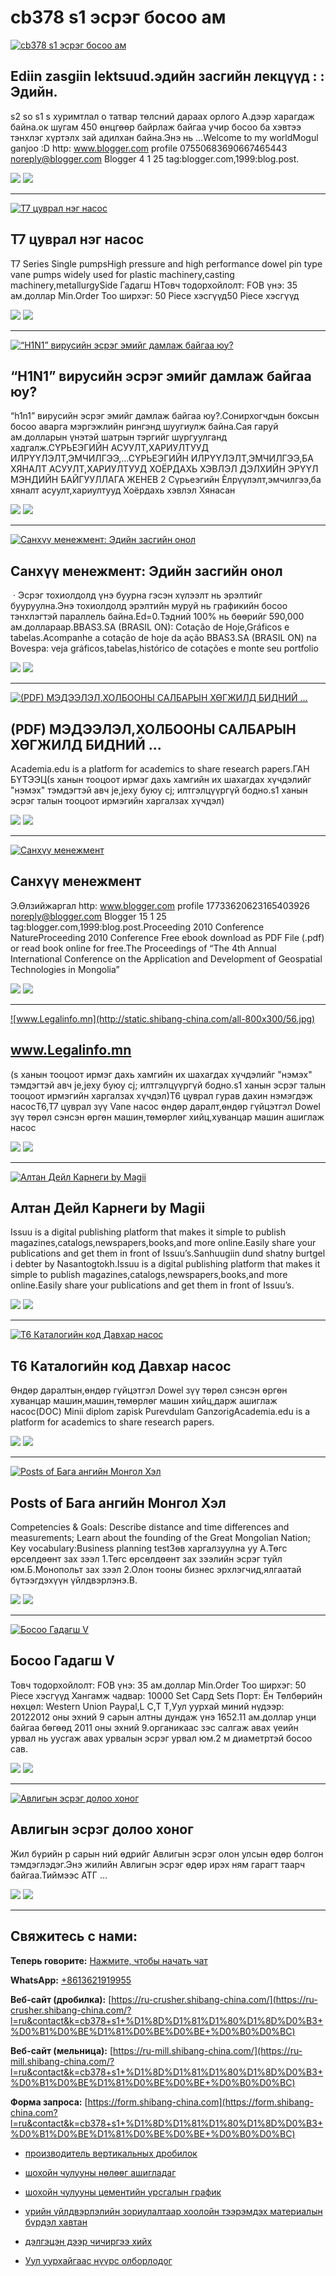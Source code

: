 # cb378 s1 эсрэг босоо ам

<a href="https://swt.shibang-china.com/?l=ru&img&k=cb378+s1+%D1%8D%D1%81%D1%80%D1%8D%D0%B3+%D0%B1%D0%BE%D1%81%D0%BE%D0%BE+%D0%B0%D0%BC" target="_blank">![cb378 s1 эсрэг босоо ам](http://static.shibang-china.com/all-800x300/1528.jpg)</a>

## Ediin zasgiin lektsuud.эдийн засгийн лекцүүд : : Эдийн.
s2 so s1 s хуримтлал o татвар төлсний дараах орлого А.дээр харагдаж байна.ок шугам 450 өнцгөөр байрлаж байгаа учир босоо ба хэвтээ тэнхлэг хүртэлх зай адилхан байна.Энэ нь …Welcome to my worldMogul ganjoo :D http: www.blogger.com profile 07550683690667465443 noreply@blogger.com Blogger 4 1 25 tag:blogger.com,1999:blog.post.


<a href="https://whatsapp.shibangsoft.com/WhatsApp.php" target="_blank" title="WhatsApp">![](http://static.shibang-china.com/icon/whatsapp.png)</a> <a href="https://swt.shibang-china.com/?l=ru&icon&k=cb378+s1+%D1%8D%D1%81%D1%80%D1%8D%D0%B3+%D0%B1%D0%BE%D1%81%D0%BE%D0%BE+%D0%B0%D0%BC" target="_blank">![](http://static.shibang-china.com/icon/chat-ru.png)</a>

---

<a href="https://swt.shibang-china.com/?l=ru&img&k=cb378+s1+%D1%8D%D1%81%D1%80%D1%8D%D0%B3+%D0%B1%D0%BE%D1%81%D0%BE%D0%BE+%D0%B0%D0%BC" target="_blank">![T7 цуврал нэг насос](http://static.shibang-china.com/all-800x300/448.jpg)</a>

## T7 цуврал нэг насос
T7 Series Single pumpsHigh pressure and high performance dowel pin type vane pumps widely used for plastic machinery,casting machinery,metallurgySide Гадагш HТовч тодорхойлолт: FOB үнэ: 35 ам.доллар Min.Order Тоо ширхэг: 50 Piece хэсгүүд50 Piece хэсгүүд


<a href="https://whatsapp.shibangsoft.com/WhatsApp.php" target="_blank" title="WhatsApp">![](http://static.shibang-china.com/icon/whatsapp.png)</a> <a href="https://swt.shibang-china.com/?l=ru&icon&k=cb378+s1+%D1%8D%D1%81%D1%80%D1%8D%D0%B3+%D0%B1%D0%BE%D1%81%D0%BE%D0%BE+%D0%B0%D0%BC" target="_blank">![](http://static.shibang-china.com/icon/chat-ru.png)</a>

---

<a href="https://swt.shibang-china.com/?l=ru&img&k=cb378+s1+%D1%8D%D1%81%D1%80%D1%8D%D0%B3+%D0%B1%D0%BE%D1%81%D0%BE%D0%BE+%D0%B0%D0%BC" target="_blank">![“H1N1” вирусийн эсрэг эмийг дамлаж байгаа юу?](http://static.shibang-china.com/all-800x300/664.jpg)</a>

## “H1N1” вирусийн эсрэг эмийг дамлаж байгаа юу?
“h1n1” вирусийн эсрэг эмийг дамлаж байгаа юу?.Сонирхогчдын боксын босоо аварга мэргэжлийн рингэнд шуугиулж байна.Сая гаруй ам.долларын үнэтэй шатрын тэргийг шургуулганд хадгалж.СҮРЬЕЭГИЙН АСУУЛТ,ХАРИУЛТУУД ИЛРҮҮЛЭЛТ,ЭМЧИЛГЭЭ,…СҮРЬЕЭГИЙН ИЛРҮҮЛЭЛТ,ЭМЧИЛГЭЭ,БА ХЯНАЛТ АСУУЛТ,ХАРИУЛТУУД ХОЁРДАХЬ ХЭВЛЭЛ ДЭЛХИЙН ЭРҮҮЛ МЭНДИЙН БАЙГУУЛЛАГА ЖЕНЕВ 2 Сүрьеэгийн &#200;лрүүлэлт,эмчилгээ,ба хяналт асуулт,хариултууд Хоёрдахь хэвлэл Хянасан


<a href="https://whatsapp.shibangsoft.com/WhatsApp.php" target="_blank" title="WhatsApp">![](http://static.shibang-china.com/icon/whatsapp.png)</a> <a href="https://swt.shibang-china.com/?l=ru&icon&k=cb378+s1+%D1%8D%D1%81%D1%80%D1%8D%D0%B3+%D0%B1%D0%BE%D1%81%D0%BE%D0%BE+%D0%B0%D0%BC" target="_blank">![](http://static.shibang-china.com/icon/chat-ru.png)</a>

---

<a href="https://swt.shibang-china.com/?l=ru&img&k=cb378+s1+%D1%8D%D1%81%D1%80%D1%8D%D0%B3+%D0%B1%D0%BE%D1%81%D0%BE%D0%BE+%D0%B0%D0%BC" target="_blank">![Санхүү менежмент: Эдийн засгийн онол](http://static.shibang-china.com/all-800x300/339.jpg)</a>

## Санхүү менежмент: Эдийн засгийн онол
&nbsp;&#0183;&#32;Эсрэг тохиолдолд үнэ буурна гэсэн хүлээлт нь эрэлтийг бууруулна.Энэ тохиолдолд эрэлтийн муруй нь графикийн босоо тэнхлэгтэй параллель байна.Еd=0.Тэдний 100% нь бөөрийг 590,000 ам.доллараар.BBAS3.SA (BRASIL ON): Cota&#231;&#227;o de Hoje,Gr&#225;ficos e tabelas.Acompanhe a cota&#231;&#227;o de hoje da a&#231;&#227;o BBAS3.SA (BRASIL ON) na Bovespa: veja gr&#225;ficos,tabelas,hist&#243;rico de cota&#231;&#245;es e monte seu portfolio


<a href="https://whatsapp.shibangsoft.com/WhatsApp.php" target="_blank" title="WhatsApp">![](http://static.shibang-china.com/icon/whatsapp.png)</a> <a href="https://swt.shibang-china.com/?l=ru&icon&k=cb378+s1+%D1%8D%D1%81%D1%80%D1%8D%D0%B3+%D0%B1%D0%BE%D1%81%D0%BE%D0%BE+%D0%B0%D0%BC" target="_blank">![](http://static.shibang-china.com/icon/chat-ru.png)</a>

---

<a href="https://swt.shibang-china.com/?l=ru&img&k=cb378+s1+%D1%8D%D1%81%D1%80%D1%8D%D0%B3+%D0%B1%D0%BE%D1%81%D0%BE%D0%BE+%D0%B0%D0%BC" target="_blank">![(PDF) МЭДЭЭЛЭЛ,ХОЛБООНЫ САЛБАРЫН ХӨГЖИЛД БИДНИЙ …](http://static.shibang-china.com/all-800x300/1084.jpg)</a>

## (PDF) МЭДЭЭЛЭЛ,ХОЛБООНЫ САЛБАРЫН ХӨГЖИЛД БИДНИЙ …
Academia.edu is a platform for academics to share research papers.ГАН БҮТЭЭЦ(s ханын тооцоот ирмэг дахь хамгийн их шахагдах хүчдэлийг &quot;нэмэх&quot; тэмдэгтэй авч je,jexy буюу cj; илтгэлцүүргүй бодно.s1 ханын эсрэг талын тооцоот ирмэгийн харгалзах хүчдэл)


<a href="https://whatsapp.shibangsoft.com/WhatsApp.php" target="_blank" title="WhatsApp">![](http://static.shibang-china.com/icon/whatsapp.png)</a> <a href="https://swt.shibang-china.com/?l=ru&icon&k=cb378+s1+%D1%8D%D1%81%D1%80%D1%8D%D0%B3+%D0%B1%D0%BE%D1%81%D0%BE%D0%BE+%D0%B0%D0%BC" target="_blank">![](http://static.shibang-china.com/icon/chat-ru.png)</a>

---

<a href="https://swt.shibang-china.com/?l=ru&img&k=cb378+s1+%D1%8D%D1%81%D1%80%D1%8D%D0%B3+%D0%B1%D0%BE%D1%81%D0%BE%D0%BE+%D0%B0%D0%BC" target="_blank">![Санхүү менежмент](http://static.shibang-china.com/all-800x300/268.jpg)</a>

## Санхүү менежмент
Э.Өлзийжаргал http: www.blogger.com profile 17733620623165403926 noreply@blogger.com Blogger 15 1 25 tag:blogger.com,1999:blog.post.Proceeding 2010 Conference NatureProceeding 2010 Conference Free ebook download as PDF File (.pdf) or read book online for free.The Proceedings of “The 4th Annual International Conference on the Application and Development of Geospatial Technologies in Mongolia”


<a href="https://whatsapp.shibangsoft.com/WhatsApp.php" target="_blank" title="WhatsApp">![](http://static.shibang-china.com/icon/whatsapp.png)</a> <a href="https://swt.shibang-china.com/?l=ru&icon&k=cb378+s1+%D1%8D%D1%81%D1%80%D1%8D%D0%B3+%D0%B1%D0%BE%D1%81%D0%BE%D0%BE+%D0%B0%D0%BC" target="_blank">![](http://static.shibang-china.com/icon/chat-ru.png)</a>

---

<a href="https://swt.shibang-china.com/?l=ru&img&k=cb378+s1+%D1%8D%D1%81%D1%80%D1%8D%D0%B3+%D0%B1%D0%BE%D1%81%D0%BE%D0%BE+%D0%B0%D0%BC" target="_blank">![www.Legalinfo.mn](http://static.shibang-china.com/all-800x300/56.jpg)</a>

## www.Legalinfo.mn
(s ханын тооцоот ирмэг дахь хамгийн их шахагдах хүчдэлийг &quot;нэмэх&quot; тэмдэгтэй авч je,jexy буюу cj; илтгэлцүүргүй бодно.s1 ханын эсрэг талын тооцоот ирмэгийн харгалзах хүчдэл)T6 цуврал гурав дахин нэмэгдэж насосT6,T7 цуврал зүү Vane насос өндөр даралт,өндөр гүйцэтгэл Dowel зүү төрөл сэнсэн өргөн машин,төмөрлөг хийц,хуванцар машин ашиглаж насос


<a href="https://whatsapp.shibangsoft.com/WhatsApp.php" target="_blank" title="WhatsApp">![](http://static.shibang-china.com/icon/whatsapp.png)</a> <a href="https://swt.shibang-china.com/?l=ru&icon&k=cb378+s1+%D1%8D%D1%81%D1%80%D1%8D%D0%B3+%D0%B1%D0%BE%D1%81%D0%BE%D0%BE+%D0%B0%D0%BC" target="_blank">![](http://static.shibang-china.com/icon/chat-ru.png)</a>

---

<a href="https://swt.shibang-china.com/?l=ru&img&k=cb378+s1+%D1%8D%D1%81%D1%80%D1%8D%D0%B3+%D0%B1%D0%BE%D1%81%D0%BE%D0%BE+%D0%B0%D0%BC" target="_blank">![Алтан Дейл Карнеги by Magii](http://static.shibang-china.com/all-800x300/167.jpg)</a>

## Алтан Дейл Карнеги by Magii
Issuu is a digital publishing platform that makes it simple to publish magazines,catalogs,newspapers,books,and more online.Easily share your publications and get them in front of Issuu’s.Sanhuugiin dund shatny burtgel i debter by Nasantogtokh.Issuu is a digital publishing platform that makes it simple to publish magazines,catalogs,newspapers,books,and more online.Easily share your publications and get them in front of Issuu’s.


<a href="https://whatsapp.shibangsoft.com/WhatsApp.php" target="_blank" title="WhatsApp">![](http://static.shibang-china.com/icon/whatsapp.png)</a> <a href="https://swt.shibang-china.com/?l=ru&icon&k=cb378+s1+%D1%8D%D1%81%D1%80%D1%8D%D0%B3+%D0%B1%D0%BE%D1%81%D0%BE%D0%BE+%D0%B0%D0%BC" target="_blank">![](http://static.shibang-china.com/icon/chat-ru.png)</a>

---

<a href="https://swt.shibang-china.com/?l=ru&img&k=cb378+s1+%D1%8D%D1%81%D1%80%D1%8D%D0%B3+%D0%B1%D0%BE%D1%81%D0%BE%D0%BE+%D0%B0%D0%BC" target="_blank">![T6 Каталогийн код Давхар насос](http://static.shibang-china.com/all-800x300/870.jpg)</a>

## T6 Каталогийн код Давхар насос
Өндөр даралтын,өндөр гүйцэтгэл Dowel зүү төрөл сэнсэн өргөн хуванцар машин,машин,төмөрлөг машин хийц,дарж ашиглаж насос(DOC) Minii diplom zapisk Purevdulam GanzorigAcademia.edu is a platform for academics to share research papers.


<a href="https://whatsapp.shibangsoft.com/WhatsApp.php" target="_blank" title="WhatsApp">![](http://static.shibang-china.com/icon/whatsapp.png)</a> <a href="https://swt.shibang-china.com/?l=ru&icon&k=cb378+s1+%D1%8D%D1%81%D1%80%D1%8D%D0%B3+%D0%B1%D0%BE%D1%81%D0%BE%D0%BE+%D0%B0%D0%BC" target="_blank">![](http://static.shibang-china.com/icon/chat-ru.png)</a>

---

<a href="https://swt.shibang-china.com/?l=ru&img&k=cb378+s1+%D1%8D%D1%81%D1%80%D1%8D%D0%B3+%D0%B1%D0%BE%D1%81%D0%BE%D0%BE+%D0%B0%D0%BC" target="_blank">![Posts of Бага ангийн Монгол Хэл](http://static.shibang-china.com/all-800x300/1444.jpg)</a>

## Posts of Бага ангийн Монгол Хэл
Competencies &amp; Goals: Describe distance and time differences and measurements; Learn about the founding of the Great Mongolian Nation; Key vocabulary:Business planning testЗөв харгалзуулна уу А.Төгс өрсөлдөөнт зах зээл 1.Төгс өрсөлдөөнт зах зээлийн эсрэг туйл юм.Б.Монопольт зах зээл 2.Олон тооны бизнес эрхлэгчид,ялгаатай бүтээгдэхүүн үйлдвэрлэнэ.В.


<a href="https://whatsapp.shibangsoft.com/WhatsApp.php" target="_blank" title="WhatsApp">![](http://static.shibang-china.com/icon/whatsapp.png)</a> <a href="https://swt.shibang-china.com/?l=ru&icon&k=cb378+s1+%D1%8D%D1%81%D1%80%D1%8D%D0%B3+%D0%B1%D0%BE%D1%81%D0%BE%D0%BE+%D0%B0%D0%BC" target="_blank">![](http://static.shibang-china.com/icon/chat-ru.png)</a>

---

<a href="https://swt.shibang-china.com/?l=ru&img&k=cb378+s1+%D1%8D%D1%81%D1%80%D1%8D%D0%B3+%D0%B1%D0%BE%D1%81%D0%BE%D0%BE+%D0%B0%D0%BC" target="_blank">![Босоо Гадагш V](http://static.shibang-china.com/all-800x300/660.jpg)</a>

## Босоо Гадагш V
Товч тодорхойлолт: FOB үнэ: 35 ам.доллар Min.Order Тоо ширхэг: 50 Piece хэсгүүд Хангамж чадвар: 10000 Set Сард Sets Порт: Ён Төлбөрийн нөхцөл: Western Union Paypal,L C,T T,Уул уурхай миний нүдээр: 20122012 оны эхний 9 сарын алтны дундаж үнэ 1652.11 ам.доллар унци байгаа бөгөөд 2011 оны эхний 9.органикаас зэс салгаж авах үеийн урвал нь уусгаж авах урвалын эсрэг урвал юм.2 м диаметртэй босоо сав.


<a href="https://whatsapp.shibangsoft.com/WhatsApp.php" target="_blank" title="WhatsApp">![](http://static.shibang-china.com/icon/whatsapp.png)</a> <a href="https://swt.shibang-china.com/?l=ru&icon&k=cb378+s1+%D1%8D%D1%81%D1%80%D1%8D%D0%B3+%D0%B1%D0%BE%D1%81%D0%BE%D0%BE+%D0%B0%D0%BC" target="_blank">![](http://static.shibang-china.com/icon/chat-ru.png)</a>

---

<a href="https://swt.shibang-china.com/?l=ru&img&k=cb378+s1+%D1%8D%D1%81%D1%80%D1%8D%D0%B3+%D0%B1%D0%BE%D1%81%D0%BE%D0%BE+%D0%B0%D0%BC" target="_blank">![Авлигын эсрэг долоо хоног](http://static.shibang-china.com/all-800x300/1456.jpg)</a>

## Авлигын эсрэг долоо хоног
Жил бүрийн р сарын ний өдрийг Авлигын эсрэг олон улсын өдөр болгон тэмдэглэдэг.Энэ жилийн Авлигын эсрэг өдөр ирэх ням гарагт таарч байгаа.Тиймээс АТГ …

<a href="https://whatsapp.shibangsoft.com/WhatsApp.php" target="_blank" title="WhatsApp">![](http://static.shibang-china.com/icon/whatsapp.png)</a> <a href="https://swt.shibang-china.com/?l=ru&icon&k=cb378+s1+%D1%8D%D1%81%D1%80%D1%8D%D0%B3+%D0%B1%D0%BE%D1%81%D0%BE%D0%BE+%D0%B0%D0%BC" target="_blank">![](http://static.shibang-china.com/icon/chat-ru.png)</a>

---
## Свяжитесь с нами:

**Теперь говорите:** [Нажмите, чтобы начать чат](https://swt.shibang-china.com?l=ru&contact&k=cb378+s1+%D1%8D%D1%81%D1%80%D1%8D%D0%B3+%D0%B1%D0%BE%D1%81%D0%BE%D0%BE+%D0%B0%D0%BC)

**WhatsApp:**  [+8613621919955](https://whatsapp.shibangsoft.com/WhatsApp.php)

**Веб-сайт (дробилка):** [https://ru-crusher.shibang-china.com/](https://ru-crusher.shibang-china.com/?l=ru&contact&k=cb378+s1+%D1%8D%D1%81%D1%80%D1%8D%D0%B3+%D0%B1%D0%BE%D1%81%D0%BE%D0%BE+%D0%B0%D0%BC)

**Веб-сайт (мельница):** [https://ru-mill.shibang-china.com/](https://ru-mill.shibang-china.com/?l=ru&contact&k=cb378+s1+%D1%8D%D1%81%D1%80%D1%8D%D0%B3+%D0%B1%D0%BE%D1%81%D0%BE%D0%BE+%D0%B0%D0%BC)

**Форма запроса:** [https://form.shibang-china.com](https://form.shibang-china.com?l=ru&contact&k=cb378+s1+%D1%8D%D1%81%D1%80%D1%8D%D0%B3+%D0%B1%D0%BE%D1%81%D0%BE%D0%BE+%D0%B0%D0%BC)

* [производитель вертикальных дробилок](../130/%D0%BF%D1%80%D0%BE%D0%B8%D0%B7%D0%B2%D0%BE%D0%B4%D0%B8%D1%82%D0%B5%D0%BB%D1%8C%20%D0%B2%D0%B5%D1%80%D1%82%D0%B8%D0%BA%D0%B0%D0%BB%D1%8C%D0%BD%D1%8B%D1%85%20%D0%B4%D1%80%D0%BE%D0%B1%D0%B8%D0%BB%D0%BE%D0%BA.md)

* [шохойн чулууны нөлөөг ашигладаг](../129/%D1%88%D0%BE%D1%85%D0%BE%D0%B9%D0%BD%20%D1%87%D1%83%D0%BB%D1%83%D1%83%D0%BD%D1%8B%20%D0%BD%D3%A9%D0%BB%D3%A9%D3%A9%D0%B3%20%D0%B0%D1%88%D0%B8%D0%B3%D0%BB%D0%B0%D0%B4%D0%B0%D0%B3.md)

* [шохойн чулууны цементийн урсгалын график](../128/%D1%88%D0%BE%D1%85%D0%BE%D0%B9%D0%BD%20%D1%87%D1%83%D0%BB%D1%83%D1%83%D0%BD%D1%8B%20%D1%86%D0%B5%D0%BC%D0%B5%D0%BD%D1%82%D0%B8%D0%B9%D0%BD%20%D1%83%D1%80%D1%81%D0%B3%D0%B0%D0%BB%D1%8B%D0%BD%20%D0%B3%D1%80%D0%B0%D1%84%D0%B8%D0%BA.md)

* [үрийн үйлдвэрлэлийн зориулалтаар хоолойн тээрэмдэх материалын бүрдэл хавтан](../130/%D2%AF%D1%80%D0%B8%D0%B9%D0%BD%20%D2%AF%D0%B9%D0%BB%D0%B4%D0%B2%D1%8D%D1%80%D0%BB%D1%8D%D0%BB%D0%B8%D0%B9%D0%BD%20%D0%B7%D0%BE%D1%80%D0%B8%D1%83%D0%BB%D0%B0%D0%BB%D1%82%D0%B0%D0%B0%D1%80%20%D1%85%D0%BE%D0%BE%D0%BB%D0%BE%D0%B9%D0%BD%20%D1%82%D1%8D%D1%8D%D1%80%D1%8D%D0%BC%D0%B4%D1%8D%D1%85%20%D0%BC%D0%B0%D1%82%D0%B5%D1%80%D0%B8%D0%B0%D0%BB%D1%8B%D0%BD%20%D0%B1%D2%AF%D1%80%D0%B4%D1%8D%D0%BB%20%D1%85%D0%B0%D0%B2%D1%82%D0%B0%D0%BD.md)

* [дэлгэцэн дээр чичиргээ хийх](../126/%D0%B4%D1%8D%D0%BB%D0%B3%D1%8D%D1%86%D1%8D%D0%BD%20%D0%B4%D1%8D%D1%8D%D1%80%20%D1%87%D0%B8%D1%87%D0%B8%D1%80%D0%B3%D1%8D%D1%8D%20%D1%85%D0%B8%D0%B9%D1%85.md)

* [Уул уурхайгаас нүүрс олборлодог](../128/%D0%A3%D1%83%D0%BB%20%D1%83%D1%83%D1%80%D1%85%D0%B0%D0%B9%D0%B3%D0%B0%D0%B0%D1%81%20%D0%BD%D2%AF%D2%AF%D1%80%D1%81%20%D0%BE%D0%BB%D0%B1%D0%BE%D1%80%D0%BB%D0%BE%D0%B4%D0%BE%D0%B3.md)